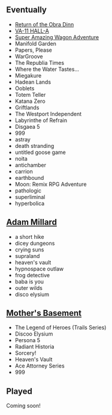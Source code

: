 ## Eventually

- [Return of the Obra Dinn](https://obradinn.com)
- [VA-11 HALL-A](https://waifubartending.com)
- [Super Amazing Wagon Adventure](http://www.sparsevector.com/wagon-adventure/)
- Manifold Garden
- Papers, Please
- WarGroove
- The Republia Times
- Where the Water Tastes...
- Miegakure
- Hadean Lands
- Ooblets
- Totem Teller
- Katana Zero
- Griftlands
- The Westport Independent
- Labyrinthe of Refrain
- Disgaea 5
- 999
- astray
- death stranding
- untitled goose game
- noita
- antichamber
- carrion
- earthbound
- Moon: Remix RPG Adventure
- pathologic
- superliminal
- hyperbolica

## [Adam Millard](https://www.youtube.com/user/Thefearalcarrot/videos)

- a short hike
- dicey dungeons
- crying suns
- supraland
- heaven's vault
- hypnospace outlaw
- frog detective
- baba is you
- outer wilds
- disco elysium

## [Mother's Basement](https://www.youtube.com/watch?v=nuoGO7ppnxw)

- The Legend of Heroes (Trails Series)
- Discoo Elysium
- Persona 5
- Radiant Historia
- Sorcery!
- Heaven's Vault
- Ace Attorney Series
- 999

## Played

Coming soon!

